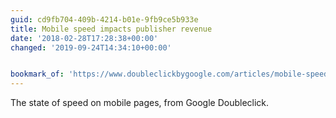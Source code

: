 ```yaml
---
guid: cd9fb704-409b-4214-b01e-9fb9ce5b933e
title: Mobile speed impacts publisher revenue
date: '2018-02-28T17:28:38+00:00'
changed: '2019-09-24T14:34:10+00:00'


bookmark_of: 'https://www.doubleclickbygoogle.com/articles/mobile-speed-matters/'
---
```



The state of speed on mobile pages, from Google Doubleclick.
